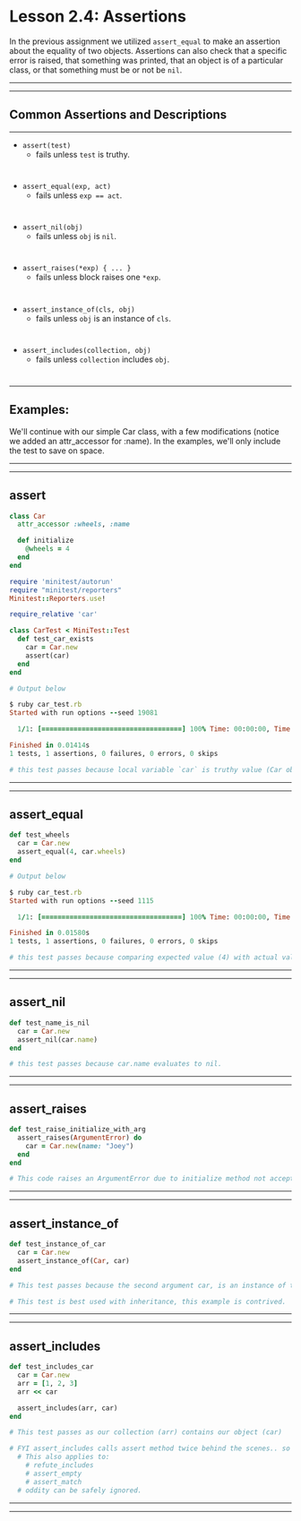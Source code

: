 # Lesson 2.4: Assertions

In the previous assignment we utilized `assert_equal` to make an assertion about the equality of two objects. Assertions can also check that a specific error is raised, that something was printed, that an object is of a particular class, or that something must be or not be `nil`. 

---
---

## Common Assertions and Descriptions
---
- `assert(test)`                      
  - fails unless `test` is truthy.
#
- `assert_equal(exp, act)`            
  - fails unless `exp == act`.
#
- `assert_nil(obj)`                   
  - fails unless `obj` is `nil`.
#
- `assert_raises(*exp) { ... }`       
  - fails unless block raises one `*exp`. 
#
- `assert_instance_of(cls, obj)`      
  - fails unless `obj` is an instance of `cls`. 
#
- `assert_includes(collection, obj)`  
  - fails unless `collection` includes `obj`. 
#

---

## Examples: 

We'll continue with our simple Car class, with a few modifications (notice we added an attr_accessor for :name). In the examples, we'll only include the test to save on space.

---
---

## assert
```ruby 
class Car 
  attr_accessor :wheels, :name 

  def initialize
    @wheels = 4
  end 
end 
```

```ruby 
require 'minitest/autorun'
require "minitest/reporters"
Minitest::Reporters.use!

require_relative 'car'

class CarTest < MiniTest::Test
  def test_car_exists
    car = Car.new 
    assert(car)
  end 
end

# Output below 

$ ruby car_test.rb
Started with run options --seed 19081

  1/1: [===================================] 100% Time: 00:00:00, Time: 00:00:00

Finished in 0.01414s
1 tests, 1 assertions, 0 failures, 0 errors, 0 skips

# this test passes because local variable `car` is truthy value (Car object).
```

---
---

## assert_equal
```ruby 
def test_wheels
  car = Car.new 
  assert_equal(4, car.wheels)
end

# Output below 

$ ruby car_test.rb
Started with run options --seed 1115

  1/1: [===================================] 100% Time: 00:00:00, Time: 00:00:00

Finished in 0.01580s
1 tests, 1 assertions, 0 failures, 0 errors, 0 skips

# this test passes because comparing expected value (4) with actual value (4)
```

---
---

## assert_nil 
```ruby 
def test_name_is_nil 
  car = Car.new 
  assert_nil(car.name)
end 

# this test passes because car.name evaluates to nil. 
```

---
---

## assert_raises 
```ruby 
def test_raise_initialize_with_arg 
  assert_raises(ArgumentError) do 
    car = Car.new(name: "Joey")
  end 
end 

# This code raises an ArgumentError due to initialize method not accepting any arguments. This test passes because correct error was raised. 
```

---
---

## assert_instance_of 
```ruby 
def test_instance_of_car 
  car = Car.new 
  assert_instance_of(Car, car)
end 

# This test passes because the second argument car, is an instance of the first argument (Car) class. 

# This test is best used with inheritance, this example is contrived.
```

---
---

## assert_includes 
```ruby 
def test_includes_car 
  car = Car.new 
  arr = [1, 2, 3]
  arr << car 

  assert_includes(arr, car)
end 

# This test passes as our collection (arr) contains our object (car)

# FYI assert_includes calls assert method twice behind the scenes.. so we will get two assertions rather than 1. 
  # This also applies to: 
    # refute_includes
    # assert_empty 
    # assert_match
  # oddity can be safely ignored. 
```

---
---

